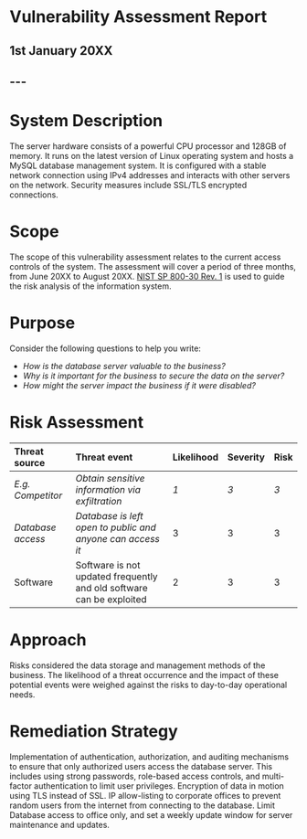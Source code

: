 # **Vulnerability Assessment Report**

## **1st January 20XX**

## ---

# **System Description**

The server hardware consists of a powerful CPU processor and 128GB of memory. It runs on the latest version of Linux operating system and hosts a MySQL database management system. It is configured with a stable network connection using IPv4 addresses and interacts with other servers on the network. Security measures include SSL/TLS encrypted connections.

# **Scope**

The scope of this vulnerability assessment relates to the current access controls of the system. The assessment will cover a period of three months, from June 20XX to August 20XX. [NIST SP 800-30 Rev. 1](https://docs.google.com/document/d/1pRpdpQMEWskxSkwqEMv8W7A7x8GXQlcn0hEcDzWet3Y/template/preview?usp=sharing&resourcekey=0-3GRRWAd8HryVgof-Jc33yA) is used to guide the risk analysis of the information system.

# **Purpose**

Consider the following questions to help you write:

* *How is the database server valuable to the business?*  
* *Why is it important for the business to secure the data on the server?*  
* *How might the server impact the business if it were disabled?*

# **Risk Assessment**

| Threat source | Threat event | Likelihood | Severity | Risk |
| :---- | :---- | :---- | :---- | :---- |
| *E.g. Competitor* | *Obtain sensitive information via exfiltration* | *1* | *3* | *3* |
| *Database access* | *Database is left open to public and anyone can access it* | 3 | 3 | 3 |
| Software | Software is not updated frequently and old software can be exploited  | 2 | 3 | 3 |

# **Approach**

Risks considered the data storage and management methods of the business. The likelihood of a threat occurrence and the impact of these potential events were weighed against the risks to day-to-day operational needs.

# **Remediation Strategy**

Implementation of authentication, authorization, and auditing mechanisms to ensure that only authorized users access the database server. This includes using strong passwords, role-based access controls, and multi-factor authentication to limit user privileges. Encryption of data in motion using TLS instead of SSL. IP allow-listing to corporate offices to prevent random users from the internet from connecting to the database. Limit Database access to office only, and set a weekly update window for server maintenance and updates. 